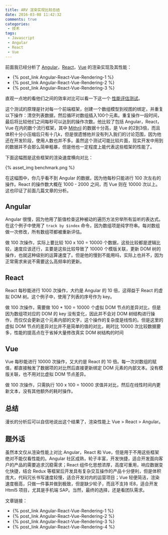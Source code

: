 ```yaml
---
title: ARV 渲染实现比较总结
date: 2016-03-08 11:42:32
comments: true
categories:
 - 技术
tags:
 - Javascript
 - Angular
 - React
 - Vue
---
```


前面我已经分析了 [Angular][1]，[React][2]，[Vue][3] 的渲染实现及其性能：
 - {% post_link Angular-React-Vue-Rendering-1 %}
 - {% post_link Angular-React-Vue-Rendering-2 %}
 - {% post_link Angular-React-Vue-Rendering-3 %}

直观一点地的看他们之间的效率对比可以看一下这一个 [性能评估测试](http://jsperf.com/angular-vs-knockout-vs-ember/842)。

<!--more-->

这个测试的原理是针对每一个前端框架，创建一个数组模型到视图的绑定，并重复以下操作：清空列表数据，然后循环对数组插入100个元素。重复操作一段时间，最后将比较他们之间每秒可以达到的操作次数。他比较了包括 Angular，React，Vue 在内的数个流行框架，其中 [Mithril][7] 的数据十分高，是 Vue 的2到3倍，而且体积十分小压缩后只有十几k，但是很遗憾他并没有列入我们的讨论范围，因为他还在开发阶段，使用人数也并不多。虽然这个测试可能比较片面，现实开发中用到的数据并不会那么简单粗暴，但是他也一定程度上能代表这些框架的性能了。

下面这幅图是这些框架的渲染速度横向对比：

{% asset_img benchmark.png %}

在这幅图中，你几乎看不到 Angular 的数据，因为他每秒只能进行 100 次左右的操作。React 的操作数大概在 1000 - 2000 之间，而 Vue 则在 10000 次以上。这也印证了前面几篇文章的分析。

## Angular

Angular 很慢，因为他用了脏值检查这种被动的遍历方法穷举所有监听的表达式。在这个例子中使用了 `track by $index` 命令，因为数组项是纯字符串。每对数组做一次修改，所有数组项都被重新评估。

做 100 次操作，实际上要比较 100 x 100 = 10000 个数据，这些比较都是逻辑比较，速度应该还行，主要是这些比较导致了 10000 个模版关联，更新 DOM 树的操作，也就这种级别的运算速度了。但是他的慢到不能用吗，实际上也并不，因为正常需求来说不需要这么高频率的更新。

## React

React 每秒能进行 1000 次操作，大约是 Angular 的 10 倍，这得益于 React 的虚拟 DOM 树。这个例子中，使用了列表的序号作为 key。

做 100 次操作，需要做 100 * 100 = 10000 个虚拟 DOM 节点的差异对比，但是因为数组项对应的 DOM 的 key 没有变化，因此并不会对 DOM 树结构进行操作，而仅仅会更新这个元素内部的文字，这个操作的复杂度是线性的。但是这里的虚拟 DOM 节点的差异对比并不是简单的值的对比，耗时比 10000 次比较数据要多，性能的提高点在于省掉大量修改真实 DOM 树结构的时间

## Vue

Vue 每秒能进行 10000 次操作，又大约是 React 的 10 倍。每一次对数组的赋值，都直接触发了数据项的对比然后直接更新绑定 DOM 元素的内部文本。没有模版关联，也不用对比虚拟 DOM 节点差异。

做 100 次操作，只需执行 100 x 100 = 10000 求值并对比，然后在线性时间内更新文本，没有其他额外的耗时操作。

## 总结

漫长的分析后可以自信地说出这个结果了，渲染性能上 Vue > React > Angular。

## 题外话

虽然本文仅从渲染性能上对比 Angular，React 和 Vue，但是用于不用这些框架绝对不能仅看性能的。Angular 社区成熟，轮子丰富，开发快捷，适合开发面向客户的产品的需要追求沉稳需求；React 组件化思想浓厚，高度可重用，响应数据变化快捷，结合 Redux 等框架后开发具有复杂交互操作的产品十分便利，但是体积庞大，代码冗长书写速度较慢，适合开发对内的运营项目；Vue 轻便简洁，渲染速度极高，只做一件事并做到极致，但是缺少轮子，而且不支持 IE8，适合开发 Html5 项目，尤其是手机端 SAP。当然，最终的选择，还是看团队需求。

文章链接：
 - {% post_link Angular-React-Vue-Rendering-1 %}
 - {% post_link Angular-React-Vue-Rendering-2 %}
 - {% post_link Angular-React-Vue-Rendering-3 %}
 - {% post_link Angular-React-Vue-Rendering-4 %}

[1]: https://angular.io
[2]: https://facebook.github.io/react
[3]: http://vuejs.org/
[4]: https://www.polymer-project.org/1.0/
[5]: https://facebook.github.io/immutable-js/
[6]: https://github.com/magnumjs/mag.js/
[7]: http://mithril.js.org/
